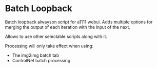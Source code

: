 # Batch Loopback

Batch loopback alwayson script for a1111 webui. Adds multiple options for merging the output of each iteration with the input of the next.

Allows to use other selectable scripts along with it.

Processing will only take effect when using:

- The img2img batch tab
- ControlNet batch processing
